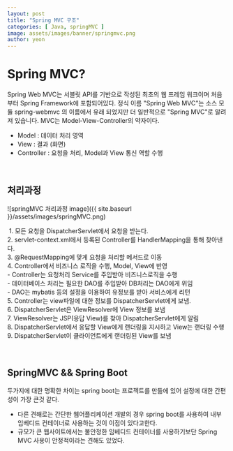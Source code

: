 ```yaml
---
layout: post
title: "Spring MVC 구조" 
categories: [ Java, springMVC ]
image: assets/images/banner/springmvc.png
author: yeon
---
```


# Spring MVC? 
Spring Web MVC는 서블릿 API를 기반으로 작성된 최초의 웹 프레임 워크이며 처음부터 Spring Framework에 포함되어있다. 정식 이름 "Spring Web MVC"는 소스 모듈 spring-webmvc 의 이름에서 유래 되었지만 더 일반적으로 "Spring MVC"로 알려져 있습니다. MVC는 Model-View-Controller의 약자이다.
- Model : 데이터 처리 영역
- View : 결과 (화면)
- Controller : 요청을 처리, Model과 View 통신 역할 수행

<br>

## 처리과정
![springMVC 처리과정 image]({{ site.baseurl }}/assets/images/springMVC.png)<br>

 1. 모든 요청을 DispatcherServlet에서 요청을 받는다. <br>
2. servlet-context.xml에서 등록된 Controller를 HandlerMapping을 통해 찾아낸다. <br>
3. @RequestMapping에 맞게 요청을 처리할 메서드로 이동 <br>
4. Controller에서 비즈니스 로직을 수행, Model, View에 반영 <br>
	- Controller는 요청처리 Service를 주입받아 비즈니스로직을 수행 <br>
	- 데이터베이스 처리는 필요한 DAO를 주입받아 DB처리는 DAO에게 위임  <br>
	- DAO는 mybatis 등의 설정을 이용하여 유정보를 받아 서비스에게 리턴 <br>
5. Controller는 view파일에 대한 정보를 DispatcherServlet에게 보냄. <br>
6. DispatcherServlet은 ViewResolver에 View 정보를 보냄 <br>
7. ViewResolver는 JSP(응답 View)를 찾아 DispatcherServlet에게 알림 <br>
8. DispatcherServlet에서 응답할 View에게 랜더링을 지시하고 View는 랜더링 수행 <br>
9. DispatcherServlet이 클라이언트에게 랜더링된 View를 보냄 <br>
<br>
<br>
## SpringMVC && Spring Boot
두가지에 대한 명확한 차이는 spring boot는 프로젝트를 만듦에 있어 설정에 대한 간편성이 가장 큰것 같다.
- 다른 견해로는 간단한 웹어플리케이션 개발의 경우 spring boot를 사용하여 내부 임베디드 컨테이너로 사용하는 것이 이점이 있다고한다.
- 규모가 큰 웹사이트에서는 불안정한 임베디드 컨테이너를 사용하기보단 Spring MVC 사용이 안정적이라는 견해도 있었다. 
<br><br><br>